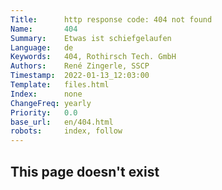 ```yaml
---
Title:      http response code: 404 not found
Name:       404
Summary:    Etwas ist schiefgelaufen
Language:   de
Keywords:   404, Rothirsch Tech. GmbH
Authors:    René Zingerle, SSCP
Timestamp:  2022-01-13_12:03:00
Template:   files.html
Index:      none
ChangeFreq: yearly
Priority:   0.0
base_url:   en/404.html
robots:     index, follow
---
```


## This page doesn't exist
